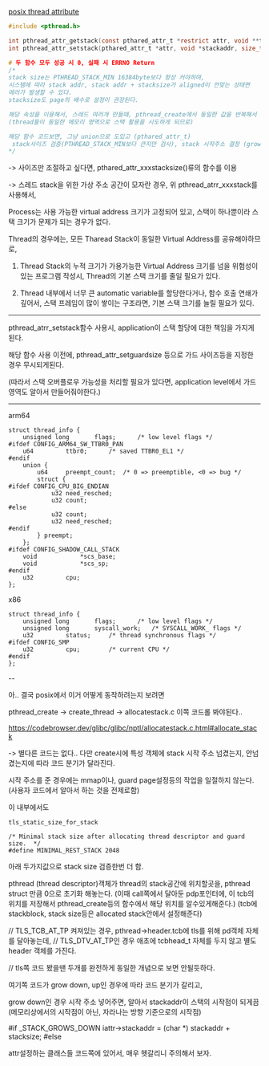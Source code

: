 [posix thread attribute](https://github.com/khs960616/TIL/blob/main/os/APUE%20Thread.md)


```c
#include <pthread.h>

int pthread_attr_getstack(const pthared_attr_t *restrict attr, void **trestrict stackaddr, size_t *restrict stacksize);
int pthread_attr_setstack(pthared_attr_t *attr, void *stackaddr, size_t stack_size);

# 두 함수 모두 성공 시 0, 실패 시 ERRNO Return
/*
stack size는 PTHREAD_STACK_MIN 16384byte보다 항상 커야하며, 
시스템에 따라 stack addr, stack addr + stacksize가 aligned이 안맞는 상태면 
에러가 발생할 수 있다. 
stacksize도 page의 배수로 설정이 권장된다.

해당 속성을 이용해서, 스레드 여러개 만들때, pthread_create에서 동일한 값을 반복해서 사용되지 않도록 주의해야한다.
(thread들이 동일한 메모리 영역으로 스택 활용을 시도하게 되므로)

해당 함수 코드보면, 그냥 union으로 도있고 (pthared_attr_t)
 stack사이즈 검증(PTHREAD_STACK_MIN보다 큰지만 검사), stack 시작주소 결정 (grow down인 경우, 스택시작주소를 스택 + stacksize한거로 잡네?)
*/
```

-> 사이즈만 조절하고 싶다면, pthared_attr_xxxstacksize()류의 함수를 이용

-> 스레드 stack을 위한 가상 주소 공간이 모자란 경우, 위 pthread_atrr_xxxstack를 사용해서, 

Process는 사용 가능한 virtual address 크기가 고정되어 있고, 스택이 하나뿐이라 스택 크기가 문제가 되는 경우가 없다.

Thread의 경우에는, 모든 Tharead Stack이 동일한 Virtual Address를 공유해야하므로, 

1. Thread Stack의 누적 크기가 가용가능한 Virtual Address 크기를 넘을 위험성이 있는 프로그램 작성시, Thread의 기본 스택 크기를 줄일 필요가 있다.

2. Thread 내부에서 너무 큰 automatic variable를 할당한다거나,
   함수 호출 연쇄가 깊어서, 스택 프레임이 많이 쌓이는 구조라면, 기본 스택 크기를 늘릴 필요가 있다. 

---

pthread_atrr_setstack함수 사용시, application이 스택 할당에 대한 책임을 가지게 된다. 

해당 함수 사용 이전에, pthread_attr_setguardsize 등으로 가드 사이즈등을 지정한 경우 무시되게된다. 

(따라서 스택 오버플로우 가능성을 처리할 필요가 있다면, application level에서 가드 영역도 알아서 만들어줘야한다.)

---

arm64
```
struct thread_info {
	unsigned long		flags;		/* low level flags */
#ifdef CONFIG_ARM64_SW_TTBR0_PAN
	u64			ttbr0;		/* saved TTBR0_EL1 */
#endif
	union {
		u64		preempt_count;	/* 0 => preemptible, <0 => bug */
		struct {
#ifdef CONFIG_CPU_BIG_ENDIAN
			u32	need_resched;
			u32	count;
#else
			u32	count;
			u32	need_resched;
#endif
		} preempt;
	};
#ifdef CONFIG_SHADOW_CALL_STACK
	void			*scs_base;
	void			*scs_sp;
#endif
	u32			cpu;
};
```

x86
```
struct thread_info {
	unsigned long		flags;		/* low level flags */
	unsigned long		syscall_work;	/* SYSCALL_WORK_ flags */
	u32			status;		/* thread synchronous flags */
#ifdef CONFIG_SMP
	u32			cpu;		/* current CPU */
#endif
};

```

--

아.. 결국 posix에서 이거 어떻게 동작하려는지 보려면

pthread_create -> create_thread -> allocatestack.c 이쪽 코드롤 봐야된다.. 


https://codebrowser.dev/glibc/glibc/nptl/allocatestack.c.html#allocate_stack

-> 별다른 코드는 없다.. 다만 create시에 특성 객체에 stack 시작 주소 넘겼는지, 안넘겼는지에 따라 코드 분기가 달라진다. 

시작 주소를 준 경우에는 mmap이나, guard page설정등의 작업을 일절하지 않는다. (사용자 코드에서 알아서 하는 것을 전제로함)

이 내부에서도 
```
tls_static_size_for_stack 

/* Minimal stack size after allocating thread descriptor and guard size.  */
#define MINIMAL_REST_STACK 2048
```
아래 두가지값으로 stack size 검증한번 더 함. 



pthread (thread descriptor)객체가 thread의 stack공간에 위치할곳을, pthread struct 만큼 0으로 초기화 해놓는다.
(이때 call쪽에서 달아둔 pdp포인터에, 이 tcb의 위치를 저장해서 pthread_create등의 함수에서 해당 위치를 알수있게해준다.)
(tcb에 stackblock, stack size등은 allocated stack안에서 설정해준다) 

// TLS_TCB_AT_TP 켜져있는 경우, pthread->header.tcb에  tls를 위해 pd객체 자체를 달아놓는데,
// TLS_DTV_AT_TP인 경우 애초에 tcbhead_t 자체를 두지 않고 별도 header 객체를 가진다. 

// tls쪽 코드 봤을땐 두개를 완전하게 동일한 개념으로 보면 안될듯하다. 

여기쪽 코드가 grow down, up인 경우에 따라 코드 분기가 갈리고, 

grow down인 경우 시작 주소 넣어주면, 알아서 stackaddr이 스택의 시작점이 되게끔 (메모리상에서의 시작점이 아닌, 자라나는 방향 기준으로의 시작점)

#if _STACK_GROWS_DOWN
  iattr->stackaddr = (char *) stackaddr + stacksize;
#else 

attr설정하는 클래스들 코드쪽에 있어서, 매우 헷갈리니 주의해서 보자. 
